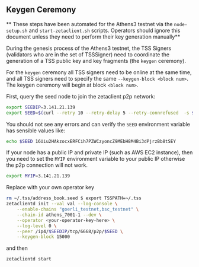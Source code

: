 ## Keygen Ceremony

** These steps have been automated for the Athens3 testnet via the
`node-setup.sh` and `start-zetaclient.sh` scripts. Operators should ignore this
document unless they need to perform their key generation manually**

During the genesis process of the Athens3 testnet, the TSS Signers (validators
who are in the set of TSSSigner) need to coordinate the generation of a TSS
public key and key fragments (the `keygen` ceremony).

For the `keygen` ceremony all TSS signers need to be online at the same time,
and all TSS signers need to specify the same `--keygen-block <block num>`. The
keygen ceremony will begin at block `<block num>`.

First, query the seed node to join the zetaclient p2p network:

```bash
export SEEDIP=3.141.21.139 
export SEED=$(curl --retry 10 --retry-delay 5 --retry-connrefused  -s $SEEDIP:8123/p2p)
```

You should not see any errors and can verify the `SEED` environment variable has
sensible values like:

```bash
echo $SEED 16Uiu2HAkzocxERFCih7PZWCzyoncZ9MEbH8M4Bi3dPjrzBb8tSEY
```

If your node has a public IP and private IP (such as AWS EC2 instance), then you
need to set the `MYIP` environment variable to your public IP otherwise
the p2p connection will not work.

```bash
export MYIP=3.141.21.139
```

Replace with your own operator key

```bash
rm ~/.tss/address_book.seed $ export TSSPATH=~/.tss
zetaclientd init --val val --log-console \
    --enable-chains "goerli_testnet,bsc_testnet" \
    --chain-id athens_7001-1 --dev \
    --operator <your-operator-key-here> \
    --log-level 0 \
    --peer /ip4/$SEEDIP/tcp/6668/p2p/$SEED \
    --keygen-block 15000
```

and then

```bash
zetaclientd start
```
